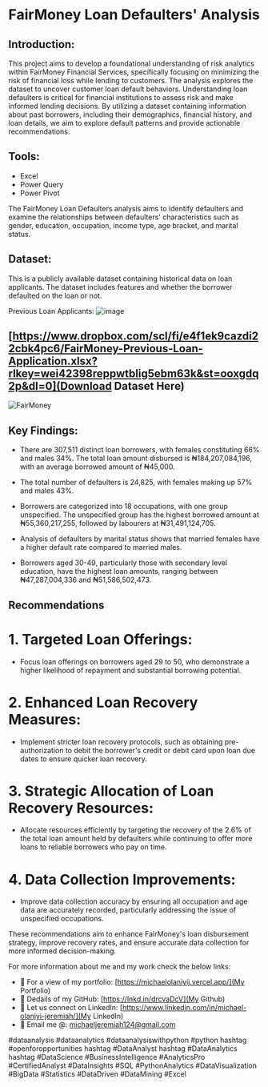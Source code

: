 # FairMoney Loan Defaulters' Analysis

## Introduction:
This project aims to develop a foundational understanding of risk analytics within FairMoney Financial Services, specifically focusing on minimizing the risk of financial loss while lending to customers. The analysis explores the dataset to uncover customer loan default behaviors. Understanding loan defaulters is critical for financial institutions to assess risk and make informed lending decisions. By utilizing a dataset containing information about past borrowers, including their demographics, financial history, and loan details, we aim to explore default patterns and provide actionable recommendations.

## Tools:
- Excel
- Power Query
- Power Pivot


The FairMoney Loan Defaulters analysis aims to identify defaulters and examine the relationships between defaulters' characteristics such as gender, education, occupation, income type, age bracket, and marital status. 


## Dataset:
This is a publicly available dataset containing historical data on loan applicants. The dataset includes features and whether the borrower defaulted on the loan or not.

Previous Loan Applicants:
![image](https://github.com/mikeolaniyi/FairMoney_Loan_Defaulters/assets/120651356/f699eddb-f746-4566-b192-9512a7402608)

## [https://www.dropbox.com/scl/fi/e4f1ek9cazdi22cbk4pc6/FairMoney-Previous-Loan-Application.xlsx?rlkey=wei42398reppwtblig5ebm63k&st=ooxgdq2p&dl=0](Download Dataset Here)



![FairMoney](https://github.com/mikeolaniyi/FairMoney_Loan_Defaulters/assets/120651356/53dc0c4b-f180-44eb-9a04-00f6a206c56e)


## Key Findings:

- There are 307,511 distinct loan borrowers, with females constituting 66% and males 34%. The total loan amount disbursed is ₦184,207,084,196, with an average borrowed amount of ₦45,000.

- The total number of defaulters is 24,825, with females making up 57% and males 43%.

- Borrowers are categorized into 18 occupations, with one group unspecified. The unspecified group has the highest borrowed amount at ₦55,360,217,255, followed by labourers at ₦31,491,124,705.

- Analysis of defaulters by marital status shows that married females have a higher default rate compared to married males.

- Borrowers aged 30-49, particularly those with secondary level education, have the highest loan amounts, ranging between ₦47,287,004,336 and ₦51,586,502,473.



## Recommendations


# 1. Targeted Loan Offerings:

  - Focus loan offerings on borrowers aged 29 to 50, who demonstrate a higher likelihood of repayment and substantial borrowing potential.



# 2. Enhanced Loan Recovery Measures:

  - Implement stricter loan recovery protocols, such as obtaining pre-authorization to debit the borrower's credit or debit card upon loan due dates to ensure quicker loan recovery.


# 3. Strategic Allocation of Loan Recovery Resources:

  - Allocate resources efficiently by targeting the recovery of the 2.6% of the total loan amount held by defaulters while continuing to offer more loans to reliable borrowers who pay on time.


# 4. Data Collection Improvements:

  - Improve data collection accuracy by ensuring all occupation and age data are accurately recorded, particularly addressing the issue of unspecified occupations.



These recommendations aim to enhance FairMoney's loan disbursement strategy, improve recovery rates, and ensure accurate data collection for more informed decision-making.


For more information about me and my work check the below links:
- 🔗 For a view of my portfolio: [https://michaelolaniyij.vercel.app/](My Portfolio)
- 🔗 Dedails of my GitHub: [https://lnkd.in/drcvaDcV](My Github)
- 🔗 Let us connect on LinkedIn: [https://www.linkedin.com/in/michael-olaniyi-jeremiah/](My LinkedIn)
- 🔗 Email me @: michaeljeremiah124@gmail.com 




#dataanalysis #dataanalytics #dataanalysiswithpython #python hashtag #openforopportunities hashtag #DataAnalyst hashtag #DataAnalytics hashtag #DataScience #BusinessIntelligence #AnalyticsPro #CertifiedAnalyst #DataInsights #SQL #PythonAnalytics #DataVisualization #BigData #Statistics #DataDriven #DataMining #Excel
